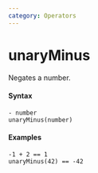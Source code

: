 ```yaml
---
category: Operators
---
```


# unaryMinus
Negates a number.

#### Syntax
```
- number
unaryMinus(number)
```

#### Examples
```
-1 + 2 == 1
unaryMinus(42) == -42
```
